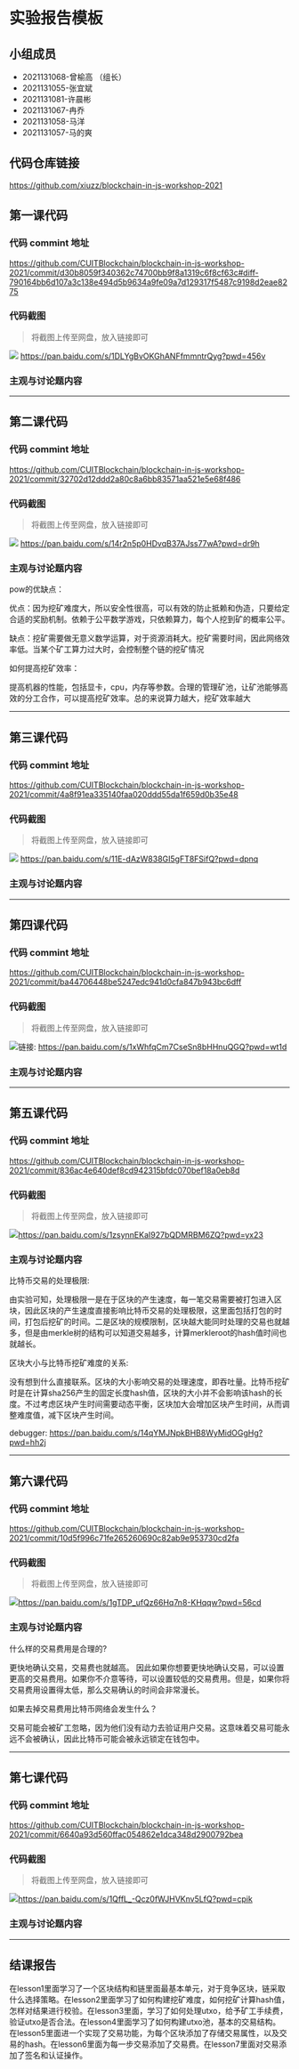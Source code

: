 # 实验报告模板

## 小组成员

- 2021131068-曾榆高 （组长）
- 2021131055-张宜斌
- 2021131081-许晨彬
- 2021131067-冉乔
- 2021131058-马洋
- 2021131057-马的爽


## 代码仓库链接

https://github.com/xiuzz/blockchain-in-js-workshop-2021



## 第一课代码


### 代码 commint 地址

https://github.com/CUITBlockchain/blockchain-in-js-workshop-2021/commit/d30b8059f340362c74700bb9f8a1319c6f8cf63c#diff-790164bb6d107a3c138e494d5b9634a9fe09a7d129317f5487c9198d2eae8275

### 代码截图

> 将截图上传至网盘，放入链接即可

![](链接)
 https://pan.baidu.com/s/1DLYgBvOKGhANFfmmntrQyg?pwd=456v 

### 主观与讨论题内容

---




## 第二课代码


### 代码 commint 地址

https://github.com/CUITBlockchain/blockchain-in-js-workshop-2021/commit/32702d12ddd2a80c8a6bb83571aa521e5e68f486



### 代码截图

> 将截图上传至网盘，放入链接即可

![](链接)
https://pan.baidu.com/s/14r2n5p0HDvqB37AJss77wA?pwd=dr9h

### 主观与讨论题内容
pow的优缺点：

优点：因为挖矿难度大，所以安全性很高，可以有效的防止抵赖和伪造，只要给定合适的奖励机制。依赖于公平数学游戏，只依赖算力，每个人挖到矿的概率公平。

缺点：挖矿需要做无意义数学运算，对于资源消耗大。挖矿需要时间，因此网络效率低。当某个矿工算力过大时，会控制整个链的挖矿情况

如何提高挖矿效率：

提高机器的性能，包括显卡，cpu，内存等参数。合理的管理矿池，让矿池能够高效的分工合作，可以提高挖矿效率。总的来说算力越大，挖矿效率越大

---


## 第三课代码


### 代码 commint 地址

https://github.com/CUITBlockchain/blockchain-in-js-workshop-2021/commit/4a8f91ea335140faa020ddd55da1f659d0b35e48


### 代码截图

> 将截图上传至网盘，放入链接即可

![](链接) https://pan.baidu.com/s/11E-dAzW838GI5gFT8FSifQ?pwd=dpnq 

### 主观与讨论题内容



---




## 第四课代码


### 代码 commint 地址

https://github.com/CUITBlockchain/blockchain-in-js-workshop-2021/commit/ba44706448be5247edc941d0cfa847b943bc6dff


### 代码截图

> 将截图上传至网盘，放入链接即可

![](链接)链接: https://pan.baidu.com/s/1xWhfqCm7CseSn8bHHnuQGQ?pwd=wt1d 


### 主观与讨论题内容



---




## 第五课代码


### 代码 commint 地址

https://github.com/CUITBlockchain/blockchain-in-js-workshop-2021/commit/836ac4e640def8cd942315bfdc070bef18a0eb8d


### 代码截图

> 将截图上传至网盘，放入链接即可

![](链接)https://pan.baidu.com/s/1zsynnEKaI927bQDMRBM6ZQ?pwd=yx23


### 主观与讨论题内容

⽐特币交易的处理极限:

由实验可知，处理极限一是在于区块的产生速度，每一笔交易需要被打包进入区块，因此区块的产生速度直接影响比特币交易的处理极限，这里面包括打包的时间，打包后挖矿的时间。二是区块的规模限制，区块越大能同时处理的交易也就越多，但是由merkle树的结构可以知道交易越多，计算merkleroot的hash值时间也就越长。

区块⼤⼩与⽐特币挖矿难度的关系:


没有想到什么直接联系。区块的大小影响交易的处理速度，即吞吐量。比特币挖矿时是在计算sha256产生的固定长度hash值，区块的大小并不会影响该hash的长度。不过考虑区块产生时间需要动态平衡，区块加大会增加区块产生时间，从而调整难度值，减下区块产生时间。


debugger:
https://pan.baidu.com/s/14qYMJNpkBHB8WyMidOGgHg?pwd=hh2j


---




## 第六课代码


### 代码 commint 地址

https://github.com/CUITBlockchain/blockchain-in-js-workshop-2021/commit/10d5f996c71fe265260690c82ab9e953730cd2fa


### 代码截图

> 将截图上传至网盘，放入链接即可

![](图片链接放这里)https://pan.baidu.com/s/1gTDP_ufQz66Hq7n8-KHqqw?pwd=56cd

### 主观与讨论题内容

什么样的交易费⽤是合理的?

更快地确认交易，交易费也就越高。 因此如果你想要更快地确认交易，可以设置更高的交易费用。如果你不介意等待，可以设置较低的交易费用。但是，如果你将交易费用设置得太低，那么交易确认的时间会非常漫长。

如果去掉交易费⽤⽐特币⽹络会发⽣什么？

交易可能会被矿工忽略，因为他们没有动力去验证用户交易。这意味着交易可能永远不会被确认，因此比特币可能会被永远锁定在钱包中。

---

## 第七课代码


### 代码 commint 地址

https://github.com/CUITBlockchain/blockchain-in-js-workshop-2021/commit/6640a93d560ffac054862e1dca348d2900792bea

### 代码截图

> 将截图上传至网盘，放入链接即可

![](图片链接放这里)https://pan.baidu.com/s/1QffL_-Qcz0fWJHVKnv5LfQ?pwd=cpik

### 主观与讨论题内容


---


## 结课报告

在lesson1里面学习了一个区块结构和链里面最基本单元，对于竞争区块，链采取什么选择策略。在lesson2里面学习了如何构建挖矿难度，如何挖矿计算hash值，怎样对结果进行校验。在lesson3里面，学习了如何处理utxo，给予矿工手续费，验证utxo是否合法。在lesson4里面学习了如何构建utxo池，基本的交易结构。
在lesson5里面进一个实现了交易功能，为每个区块添加了存储交易属性，以及交易的hash。在lesson6里面为每一步交易添加了交易费。在lesson7里面对交易添加了签名和认证操作。


